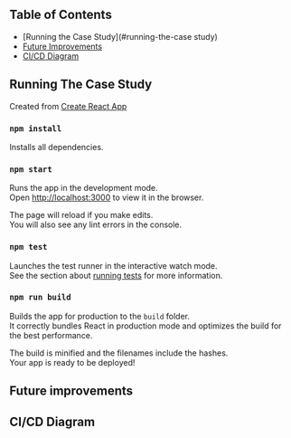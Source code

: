 ## Table of Contents

- [Running the Case Study](#running-the-case study)
- [Future Improvements](#future-improvements)
- [CI/CD Diagram](#ci/cd-diagram)

## Running The Case Study

Created from [Create React App](https://github.com/facebookincubator/create-react-app)

### `npm install`

Installs all dependencies.

### `npm start`

Runs the app in the development mode.<br>
Open [http://localhost:3000](http://localhost:3000) to view it in the browser.

The page will reload if you make edits.<br>
You will also see any lint errors in the console.

### `npm test`

Launches the test runner in the interactive watch mode.<br>
See the section about [running tests](#running-tests) for more information.

### `npm run build`

Builds the app for production to the `build` folder.<br>
It correctly bundles React in production mode and optimizes the build for the best performance.

The build is minified and the filenames include the hashes.<br>
Your app is ready to be deployed!

## Future improvements

## CI/CD Diagram
